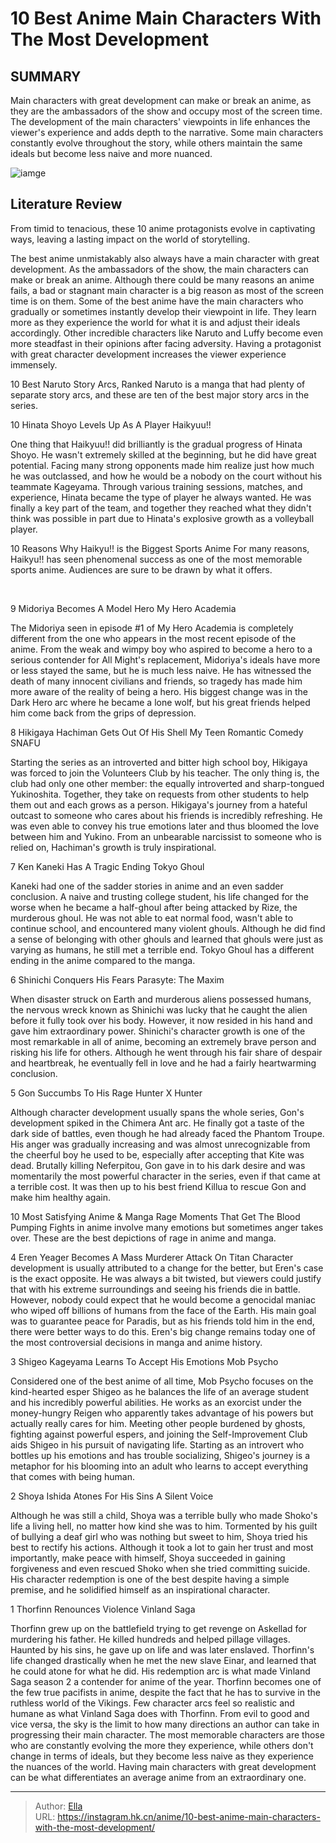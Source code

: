 # 10 Best Anime Main Characters With The Most Development


## SUMMARY 


 Main characters with great development can make or break an anime, as they are the ambassadors of the show and occupy most of the screen time. 
 The development of the main characters&#39; viewpoints in life enhances the viewer&#39;s experience and adds depth to the narrative. 
 Some main characters constantly evolve throughout the story, while others maintain the same ideals but become less naive and more nuanced. 

![iamge](https://static1.srcdn.com/wordpress/wp-content/uploads/2023/11/mob-thorfinn-and-gon.jpg)

## Literature Review

From timid to tenacious, these 10 anime protagonists evolve in captivating ways, leaving a lasting impact on the world of storytelling.




The best anime unmistakably also always have a main character with great development. As the ambassadors of the show, the main characters can make or break an anime. Although there could be many reasons an anime fails, a bad or stagnant main character is a big reason as most of the screen time is on them.
Some of the best anime have the main characters who gradually or sometimes instantly develop their viewpoint in life. They learn more as they experience the world for what it is and adjust their ideals accordingly. Other incredible characters like Naruto and Luffy become even more steadfast in their opinions after facing adversity. Having a protagonist with great character development increases the viewer experience immensely.
            
 
 10 Best Naruto Story Arcs, Ranked 
Naruto is a manga that had plenty of separate story arcs, and these are ten of the best major story arcs in the series.












 








 10  Hinata Shoyo Levels Up As A Player 
Haikyuu!! 
        

One thing that Haikyuu!! did brilliantly is the gradual progress of Hinata Shoyo. He wasn&#39;t extremely skilled at the beginning, but he did have great potential. Facing many strong opponents made him realize just how much he was outclassed, and how he would be a nobody on the court without his teammate Kageyama. Through various training sessions, matches, and experience, Hinata became the type of player he always wanted. He was finally a key part of the team, and together they reached what they didn&#39;t think was possible in part due to Hinata&#39;s explosive growth as a volleyball player.
            
 
 10 Reasons Why Haikyu!! is the Biggest Sports Anime 
For many reasons, Haikyu!! has seen phenomenal success as one of the most memorable sports anime. Audiences are sure to be drawn by what it offers. 



​​​​​​





 9  Midoriya Becomes A Model Hero 
My Hero Academia
        

The Midoriya seen in episode #1 of My Hero Academia is completely different from the one who appears in the most recent episode of the anime. From the weak and wimpy boy who aspired to become a hero to a serious contender for All Might&#39;s replacement, Midoriya&#39;s ideals have more or less stayed the same, but he is much less naive. He has witnessed the death of many innocent civilians and friends, so tragedy has made him more aware of the reality of being a hero. His biggest change was in the Dark Hero arc where he became a lone wolf, but his great friends helped him come back from the grips of depression.





 8  Hikigaya Hachiman Gets Out Of His Shell 
My Teen Romantic Comedy SNAFU
        

Starting the series as an introverted and bitter high school boy, Hikigaya was forced to join the Volunteers Club by his teacher. The only thing is, the club had only one other member: the equally introverted and sharp-tongued Yukinoshita. Together, they take on requests from other students to help them out and each grows as a person. Hikigaya&#39;s journey from a hateful outcast to someone who cares about his friends is incredibly refreshing. He was even able to convey his true emotions later and thus bloomed the love between him and Yukino. From an unbearable narcissist to someone who is relied on, Hachiman&#39;s growth is truly inspirational.





 7  Ken Kaneki Has A Tragic Ending 
Tokyo Ghoul
        

Kaneki had one of the sadder stories in anime and an even sadder conclusion. A naive and trusting college student, his life changed for the worse when he became a half-ghoul after being attacked by Rize, the murderous ghoul. He was not able to eat normal food, wasn&#39;t able to continue school, and encountered many violent ghouls. Although he did find a sense of belonging with other ghouls and learned that ghouls were just as varying as humans, he still met a terrible end.
Tokyo Ghoul has a different ending in the anime compared to the manga. 






 6  Shinichi Conquers His Fears 
Parasyte: The Maxim
        

When disaster struck on Earth and murderous aliens possessed humans, the nervous wreck known as Shinichi was lucky that he caught the alien before it fully took over his body. However, it now resided in his hand and gave him extraordinary power. Shinichi&#39;s character growth is one of the most remarkable in all of anime, becoming an extremely brave person and risking his life for others. Although he went through his fair share of despair and heartbreak, he eventually fell in love and he had a fairly heartwarming conclusion.





 5  Gon Succumbs To His Rage 
Hunter X Hunter
        

Although character development usually spans the whole series, Gon&#39;s development spiked in the Chimera Ant arc. He finally got a taste of the dark side of battles, even though he had already faced the Phantom Troupe. His anger was gradually increasing and was almost unrecognizable from the cheerful boy he used to be, especially after accepting that Kite was dead. Brutally killing Neferpitou, Gon gave in to his dark desire and was momentarily the most powerful character in the series, even if that came at a terrible cost. It was then up to his best friend Killua to rescue Gon and make him healthy again.
            
 
 10 Most Satisfying Anime &amp; Manga Rage Moments That Get The Blood Pumping 
Fights in anime involve many emotions but sometimes anger takes over. These are the best depictions of rage in anime and manga.








 4  Eren Yeager Becomes A Mass Murderer 
Attack On Titan Character development is usually attributed to a change for the better, but Eren&#39;s case is the exact opposite. He was always a bit twisted, but viewers could justify that with his extreme surroundings and seeing his friends die in battle. However, nobody could expect that he would become a genocidal maniac who wiped off billions of humans from the face of the Earth. His main goal was to guarantee peace for Paradis, but as his friends told him in the end, there were better ways to do this. Eren&#39;s big change remains today one of the most controversial decisions in manga and anime history.





 3  Shigeo Kageyama Learns To Accept His Emotions 
Mob Psycho


 







Considered one of the best anime of all time, Mob Psycho focuses on the kind-hearted esper Shigeo as he balances the life of an average student and his incredibly powerful abilities. He works as an exorcist under the money-hungry Reigen who apparently takes advantage of his powers but actually really cares for him. Meeting other people burdened by ghosts, fighting against powerful espers, and joining the Self-Improvement Club aids Shigeo in his pursuit of navigating life. Starting as an introvert who bottles up his emotions and has trouble socializing, Shigeo&#39;s journey is a metaphor for his blooming into an adult who learns to accept everything that comes with being human.





 2  Shoya Ishida Atones For His Sins 
A Silent Voice


 







Although he was still a child, Shoya was a terrible bully who made Shoko&#39;s life a living hell, no matter how kind she was to him. Tormented by his guilt of bullying a deaf girl who was nothing but sweet to him, Shoya tried his best to rectify his actions. Although it took a lot to gain her trust and most importantly, make peace with himself, Shoya succeeded in gaining forgiveness and even rescued Shoko when she tried committing suicide. His character redemption is one of the best despite having a simple premise, and he solidified himself as an inspirational character.





 1  Thorfinn Renounces Violence 
Vinland Saga


 







Thorfinn grew up on the battlefield trying to get revenge on Askellad for murdering his father. He killed hundreds and helped pillage villages. Haunted by his sins, he gave up on life and was later enslaved. Thorfinn&#39;s life changed drastically when he met the new slave Einar, and learned that he could atone for what he did. His redemption arc is what made Vinland Saga season 2 a contender for anime of the year. Thorfinn becomes one of the few true pacifists in anime, despite the fact that he has to survive in the ruthless world of the Vikings. Few character arcs feel so realistic and humane as what Vinland Saga does with Thorfinn.
From evil to good and vice versa, the sky is the limit to how many directions an author can take in progressing their main character. The most memorable characters are those who are constantly evolving the more they experience, while others don&#39;t change in terms of ideals, but they become less naive as they experience the nuances of the world. Having main characters with great development can be what differentiates an average anime from an extraordinary one.

---

> Author: [Ella](https://instagram.hk.cn/)  
> URL: https://instagram.hk.cn/anime/10-best-anime-main-characters-with-the-most-development/  

